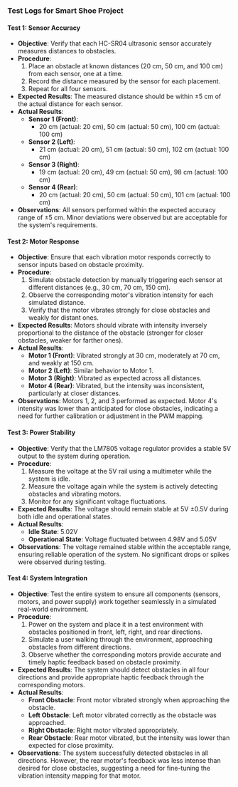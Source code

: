 ### **Test Logs for Smart Shoe Project**

#### **Test 1: Sensor Accuracy**

- **Objective**: Verify that each HC-SR04 ultrasonic sensor accurately measures distances to obstacles.
- **Procedure**:
  1. Place an obstacle at known distances (20 cm, 50 cm, and 100 cm) from each sensor, one at a time.
  2. Record the distance measured by the sensor for each placement.
  3. Repeat for all four sensors.
- **Expected Results**: The measured distance should be within ±5 cm of the actual distance for each sensor.
- **Actual Results**:
  - **Sensor 1 (Front)**: 
    - 20 cm (actual: 20 cm), 50 cm (actual: 50 cm), 100 cm (actual: 100 cm)
  - **Sensor 2 (Left)**: 
    - 21 cm (actual: 20 cm), 51 cm (actual: 50 cm), 102 cm (actual: 100 cm)
  - **Sensor 3 (Right)**: 
    - 19 cm (actual: 20 cm), 49 cm (actual: 50 cm), 98 cm (actual: 100 cm)
  - **Sensor 4 (Rear)**: 
    - 20 cm (actual: 20 cm), 50 cm (actual: 50 cm), 101 cm (actual: 100 cm)
- **Observations**: All sensors performed within the expected accuracy range of ±5 cm. Minor deviations were observed but are acceptable for the system's requirements.


#### **Test 2: Motor Response**

- **Objective**: Ensure that each vibration motor responds correctly to sensor inputs based on obstacle proximity.
- **Procedure**:
  1. Simulate obstacle detection by manually triggering each sensor at different distances (e.g., 30 cm, 70 cm, 150 cm).
  2. Observe the corresponding motor's vibration intensity for each simulated distance.
  3. Verify that the motor vibrates strongly for close obstacles and weakly for distant ones.
- **Expected Results**: Motors should vibrate with intensity inversely proportional to the distance of the obstacle (stronger for closer obstacles, weaker for farther ones).
- **Actual Results**:
  - **Motor 1 (Front)**: Vibrated strongly at 30 cm, moderately at 70 cm, and weakly at 150 cm.
  - **Motor 2 (Left)**: Similar behavior to Motor 1.
  - **Motor 3 (Right)**: Vibrated as expected across all distances.
  - **Motor 4 (Rear)**: Vibrated, but the intensity was inconsistent, particularly at closer distances.
- **Observations**: Motors 1, 2, and 3 performed as expected. Motor 4's intensity was lower than anticipated for close obstacles, indicating a need for further calibration or adjustment in the PWM mapping.


#### **Test 3: Power Stability**

- **Objective**: Verify that the LM7805 voltage regulator provides a stable 5V output to the system during operation.
- **Procedure**:
  1. Measure the voltage at the 5V rail using a multimeter while the system is idle.
  2. Measure the voltage again while the system is actively detecting obstacles and vibrating motors.
  3. Monitor for any significant voltage fluctuations.
- **Expected Results**: The voltage should remain stable at 5V ±0.5V during both idle and operational states.
- **Actual Results**:
  - **Idle State**: 5.02V
  - **Operational State**: Voltage fluctuated between 4.98V and 5.05V
- **Observations**: The voltage remained stable within the acceptable range, ensuring reliable operation of the system. No significant drops or spikes were observed during testing.

#### **Test 4: System Integration**

- **Objective**: Test the entire system to ensure all components (sensors, motors, and power supply) work together seamlessly in a simulated real-world environment.
- **Procedure**:
  1. Power on the system and place it in a test environment with obstacles positioned in front, left, right, and rear directions.
  2. Simulate a user walking through the environment, approaching obstacles from different directions.
  3. Observe whether the corresponding motors provide accurate and timely haptic feedback based on obstacle proximity.
- **Expected Results**: The system should detect obstacles in all four directions and provide appropriate haptic feedback through the corresponding motors.
- **Actual Results**:
  - **Front Obstacle**: Front motor vibrated strongly when approaching the obstacle.
  - **Left Obstacle**: Left motor vibrated correctly as the obstacle was approached.
  - **Right Obstacle**: Right motor vibrated appropriately.
  - **Rear Obstacle**: Rear motor vibrated, but the intensity was lower than expected for close proximity.
- **Observations**: The system successfully detected obstacles in all directions. However, the rear motor's feedback was less intense than desired for close obstacles, suggesting a need for fine-tuning the vibration intensity mapping for that motor.


